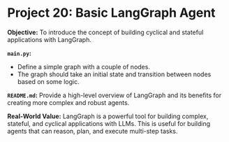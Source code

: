# Project 20: Basic LangGraph Agent

**Objective:** To introduce the concept of building cyclical and stateful applications with LangGraph.

**`main.py`:**
*   Define a simple graph with a couple of nodes.
*   The graph should take an initial state and transition between nodes based on some logic.

**`README.md`:** Provide a high-level overview of LangGraph and its benefits for creating more complex and robust agents.

**Real-World Value:** LangGraph is a powerful tool for building complex, stateful, and cyclical applications with LLMs. This is useful for building agents that can reason, plan, and execute multi-step tasks.